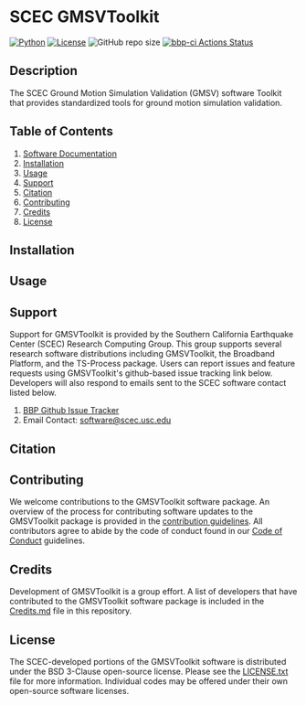 # SCEC GMSVToolkit

[![Python](https://img.shields.io/badge/python-%3E%3D3.7-blue)](https://www.python.org)
[![License](https://img.shields.io/badge/License-BSD_3--Clause-blue.svg)](https://opensource.org/licenses/BSD-3-Clause)
![GitHub repo size](https://img.shields.io/github/repo-size/sceccode/gmsvtoolkit)
[![bbp-ci Actions Status](https://github.com/SCECcode/gmsvtoolkit/workflows/gmsvtoolkit-ci/badge.svg)](https://github.com/SCECcode/gmsvtoolkit/actions)

## Description
The SCEC Ground Motion Simulation Validation (GMSV) software Toolkit that provides standardized tools for ground motion simulation validation.

## Table of Contents
1. [Software Documentation](https://github.com/SCECcode/gmsvtoolkit/wiki)
2. [Installation](#installation)
3. [Usage](#usage)
4. [Support](#support)
5. [Citation](#citation)
6. [Contributing](#contributing)
7. [Credits](#credits)
8. [License](#license)

## Installation

## Usage

## Support
Support for GMSVToolkit is provided by the Southern California Earthquake Center (SCEC) Research Computing Group. This group supports several research software distributions including GMSVToolkit, the Broadband Platform, and the TS-Process package. Users can report issues and feature requests using GMSVToolkit's github-based issue tracking link below. Developers will also respond to emails sent to the SCEC software contact listed below.
1. [BBP Github Issue Tracker](https://github.com/SCECcode/gmsvtoolkit/issues)
2. Email Contact: software@scec.usc.edu

## Citation

## Contributing
We welcome contributions to the GMSVToolkit software package. An overview of the process for contributing software updates to the GMSVToolkit package is provided in the [contribution guidelines](CONTRIBUTING.md).
All contributors agree to abide by the code of conduct found in our [Code of Conduct](CODE_OF_CONDUCT.md) guidelines.

## Credits
Development of GMSVToolkit is a group effort. A list of developers that have contributed to the GMSVToolkit software package is included in the [Credits.md](CREDITS.md) file in this repository.

## License
The SCEC-developed portions of the GMSVToolkit software is distributed under the BSD 3-Clause open-source license.
Please see the [LICENSE.txt](LICENSE.txt) file for more information. Individual codes may be offered under their own open-source software licenses.